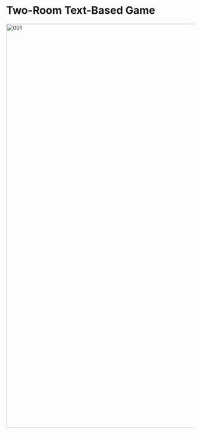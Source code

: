 # Two-Room Text-Based Game


<img width="1920" height="1080" alt="001" src="https://github.com/user-attachments/assets/bfb8f3a6-6c8d-4f56-8bc9-0b13afd60024" />

